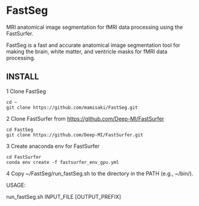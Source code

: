 # FastSeg
MRI anatomical image segmentation for fMRI data processing using the FastSurfer.

FastSeg is a fast and accurate anatomical image segmentation tool for making the brain, white matter, and ventricle masks for fMRI data processing.

## INSTALL

1 Clone FastSeg
```
cd ~
git clone https://github.com/mamisaki/FastSeg.git
```

2 Clone FastSurfer from https://github.com/Deep-MI/FastSurfer
```
cd FastSeg
git clone https://github.com/Deep-MI/FastSurfer.git
```

3 Create anaconda env for FastSurfer
```
cd FastSurfer
conda env create -f fastsurfer_env_gpu.yml
```

4 Copy ~/FastSeg/run_fastSeg.sh to the directory in the PATH (e.g., ~/bin/).

USAGE:

run_fastSeg.sh INPUT_FILE [OUTPUT_PREFIX]
